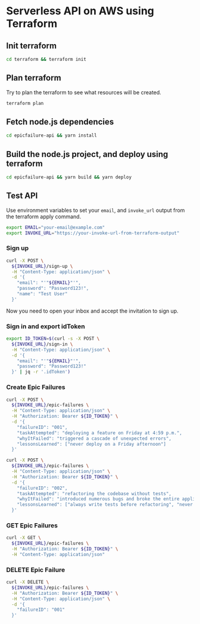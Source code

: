# Serverless API on AWS using Terraform

## Init terraform
  
  ```bash
  cd terraform && terraform init
  ```

## Plan terraform

  Try to plan the terraform to see what resources will be created.

  ```bash
  terraform plan
  ```

## Fetch node.js dependencies

  ```bash
  cd epicfailure-api && yarn install
  ```

## Build the node.js project, and deploy using terraform

  ```bash
  cd epicfailure-api && yarn build && yarn deploy
  ```

## Test API

Use environment variables to set your `email`, and `invoke_url` output from the terraform apply command.

```bash
export EMAIL="your-email@example.com"
export INVOKE_URL="https://your-invoke-url-from-terraform-output"
```

### Sign up

```bash
curl -X POST \
  ${INVOKE_URL}/sign-up \
  -H "Content-Type: application/json" \
  -d '{
    "email": "'"${EMAIL}"'",   
    "password": "Password123!",
    "name": "Test User"
  }'
```

Now you need to open your inbox and accept the invitation to sign up.

### Sign in and export idToken

```bash
export ID_TOKEN=$(curl -s -X POST \
  ${INVOKE_URL}/sign-in \
  -H "Content-Type: application/json" \
  -d '{
    "email": "'"${EMAIL}"'",
    "password": "Password123!" 
  }' | jq -r '.idToken')                 
```

### Create Epic Failures

```bash
curl -X POST \
  ${INVOKE_URL}/epic-failures \
  -H "Content-Type: application/json" \
  -H "Authorization: Bearer ${ID_TOKEN}" \
  -d '{
    "failureID": "001",
    "taskAttempted": "deploying a feature on Friday at 4:59 p.m.",
    "whyItFailed": "triggered a cascade of unexpected errors",
    "lessonsLearned": ["never deploy on a Friday afternoon"]
  }'
```

```bash
curl -X POST \
  ${INVOKE_URL}/epic-failures \
  -H "Content-Type: application/json" \
  -H "Authorization: Bearer ${ID_TOKEN}" \
  -d '{
    "failureID": "002",
    "taskAttempted": "refactoring the codebase without tests",
    "whyItFailed": "introduced numerous bugs and broke the entire application",
    "lessonsLearned": ["always write tests before refactoring", "never assume the code will work without testing"]
  }'
```

### GET Epic Failures

```bash
curl -X GET \
  ${INVOKE_URL}/epic-failures \
  -H "Authorization: Bearer ${ID_TOKEN}" \
  -H "Content-Type: application/json"
```

### DELETE Epic Failure

```bash
curl -X DELETE \
  ${INVOKE_URL}/epic-failures \
  -H "Authorization: Bearer ${ID_TOKEN}" \
  -H "Content-Type: application/json" \
  -d '{
    "failureID": "001"
  }'
```
